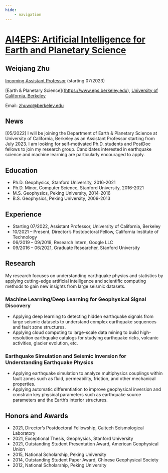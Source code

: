 ```yaml
---
hide:
    - navigation
---
```


# [AI4EPS: Artificial Intelligence for Earth and Planetary Science](https://ai4eps.github.io)

## Weiqiang Zhu

[Incoming Assistant Professor](https://www.eps.berkeley.edu/directory/faculty) (starting 07/2023)

[Earth & Planetary Science]((https://www.eps.berkeley.edu), [University of California, Berkeley](https://www.berkeley.edu)

Email: zhuwq@berkeley.edu


## News
[05/2022] I will be joining the Department of Earth & Planetary Science at University of California, Berkeley as an Assistant Professor starting from July 2023. I am looking for self-motivated Ph.D. students and PostDoc fellows to join my research group. Candidates interested in earthquake science and machine learning are particularly encouraged to apply. 

## Education

- Ph.D. Geophysics, Stanford University, 2016-2021
- Ph.D. Minor, Computer Science, Stanford University, 2016-2021
- M.S. Geophysics, Peking University, 2014-2016
- B.S. Geophysics, Peking University, 2009-2013

## Experience
- Starting 07/2022, Assistant Professor, University of California, Berkeley
- 10/2021 – Present, Director’s Postdoctoral Fellow, California Institute of Technology
- 06/2019 – 09/2019, Research Intern, Google LLC
- 09/2016 – 06/2021, Graduate Researcher, Stanford University

## Research

My research focuses on understanding earthquake physics and statistics by applying cutting-edge artificial intelligence and scientific computing methods to gain new insights from large seismic datasets.

### Machine Learning/Deep Learning for Geophysical Signal Discovery

- Applying deep learning to detecting hidden earthquake signals from large seismic datasets to understand complex earthquake sequences and fault zone structures.
- Applying cloud computing to large-scale data mining to build high-resolution earthquake catalogs for studying earthquake ricks, volcanic activities, glacier evolution, etc.

### Earthquake Simulation and Seismic Inversion for Understanding Earthquake Physics

- Applying earthquake simulation to analyze multiphysics couplings within fault zones such as fluid, permeability, friction, and other mechanical properties.
- Applying automatic differentiation to improve geophysical inversion and constrain key physical parameters such as earthquake source parameters and the Earth’s interior structures.

## Honors and Awards
- 2021, Director’s Postdoctoral Fellowship, Caltech Seismological Laboratory 
- 2021, Exceptional Thesis, Geophysics, Stanford University
- 2021, Outstanding Student Presentation Award, American Geophysical Union
- 2015, National Scholarship, Peking University 
- 2014, Outstanding Student Paper Award, Chinese Geophysical Society 
- 2012, National Scholarship, Peking University 


<!-- [![docs](https://github.com/AI4EPS/ai4eps.github.io/actions/workflows/docs.yml/badge.svg)](https://github.com/AI4EPS/ai4eps.github.io/actions/workflows/docs.yml)

![](https://github.com/AI4EPS/ai4eps.github.io/blob/master/docs/assets/defense_flyer_zhuwq.png?raw=true)

 -->

